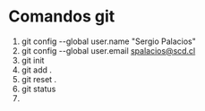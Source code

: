 # Comandos git

1. git config --global user.name "Sergio Palacios"
2. git config --global user.email spalacios@scd.cl
3. git init
4. git add .
5. git reset .
6. git status
7. 